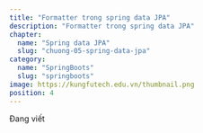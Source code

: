 ```yaml
---
title: "Formatter trong spring data JPA"
description: "Formatter trong spring data JPA"
chapter:
  name: "Spring data JPA"
  slug: "chuong-05-spring-data-jpa"
category:
  name: "SpringBoots"
  slug: "springboots"
image: https://kungfutech.edu.vn/thumbnail.png
position: 4
---
```


Đang viết
